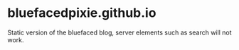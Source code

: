 # bluefacedpixie.github.io
Static version of the bluefaced blog, server elements such as search will not work.
